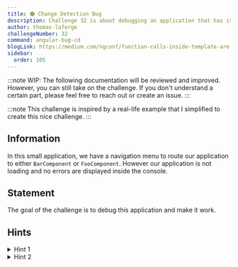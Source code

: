 ```yaml
---
title: 🟠 Change Detection Bug
description: Challenge 32 is about debugging an application that has issue when change detection is triggered
author: thomas-laforge
challengeNumber: 32
command: angular-bug-cd
blogLink: https://medium.com/ngconf/function-calls-inside-template-are-dangerous-15f9822a6629
sidebar:
  order: 105
---
```


:::note
WIP: The following documentation will be reviewed and improved. However, you can still take on the challenge. If you don't understand a certain part, please feel free to reach out or create an issue.
:::

:::note
This challenge is inspired by a real-life example that I simplified to create this nice challenge.
:::

## Information

In this small application, we have a navigation menu to route our application to either `BarComponent` or `FooComponent`. However our application is not loading and no errors are displayed inside the console.

## Statement

The goal of the challenge is to debug this application and make it work.

## Hints

<details>
  <summary>Hint 1</summary>
  
  If you comment out `routerLinkActive="isSelected"` inside `NavigationComponent`, the application loads correctly.
</details>

<details>
  <summary>Hint 2</summary>

If you open the [`RouterLinkActive` source code](https://github.com/angular/angular/blob/main/packages/router/src/directives/router_link_active.ts) and go to **line 196**, Angular is calling `this.cdr.markForCheck` inside a microTask which triggers a new CD cycle. If you comment out this line, the application loads again, however the bug is not inside the Angular Framework. 😅😯

</details>

